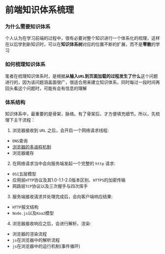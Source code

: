 # 前端知识体系梳理
<h3>为什么需要知识体系</h3>  

个人认为在学习前端的过程中，很有必要对整个知识进行一个体系化的梳理，这样在以后学到新知识时，可以在**知识体系树**对应的位置不断的扩展，而不是**零散**的学习

<h3>如何梳理知识体系</h3> 

笔者在梳理知识体系时，是根据**从输入`URL`到页面加载的过程发生了什么**这个问题进行的，因为该问题涵盖面很广，很适合用来建立知识体系，同时每过一段时间再回头看这个问题时，可能有会有信息的理解

<h3>体系结构</h3> 

知识体系中，最重要的是骨架，脉络。有了骨架后，才方便填充细节。所以，先梳理下主干流程：  
1. 浏览器接收到 `URL` 之后，会开启一个网络请求线程:
  * `DNS`查询
  * [浏览器的多进程机制](./process)
  * 浏览器缓存
2. 在网络请求当中会向服务端发起一个完整的 `http` 请求:
  * `OSI`五层模型
  * 应用层`HTTP`协议及其1.0-1.1-2.0版本区别、`HTTPS`的加密传输
  * 网路层`TCP`协议以及三次握手与四次挥手
3. 服务端接收请求并处理完成后，会向客户端响应结果:
  * `HTTP`报文结构
  * `Node.js`以及`Koa2`模型
4. 浏览器接收响应之后，会进行解析、渲染:
  * 浏览器的渲染流程
  * `js`在浏览器中的解析流程
  * `js`在浏览器中的运行机制(事件循环)